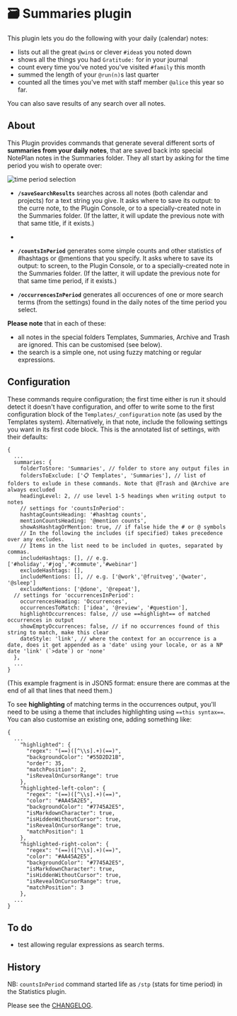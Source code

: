 # 🗃 Summaries plugin

This plugin lets you do the following with your daily (calendar) notes:
- lists out all the great `@win`s or clever `#idea`s you noted down
- shows all the things you had `Gratitude:` for in your journal
- count every time you've noted you've visited  `#family` this month
- summed the length of your `@run(n)`s last quarter
- counted all the times you've met with staff member `@alice` this year so far.
<!-- - save the results of a search term given at run time -->

You can also save results of any search over all notes.

## About
This Plugin provides commands that generate several different sorts of **summaries from your daily notes**, that are saved back into special NotePlan notes in the Summaries folder. They all start by asking for the time period you wish to operate over:

![time period selection](time-period-selection.jpg)

- **`/saveSearchResults`** searches across all notes (both calendar and projects) for a text string you give. It asks where to save its output: to the curre note, to the Plugin Console, or to a specially-created note in the Summaries folder.  (If the latter, it will update the previous note with that same title, if it exists.)
- 
- **`/countsInPeriod`** generates some simple counts and other statistics of #hashtags or @mentions that you specify. It asks where to save its output: to screen, to the Plugin Console, or to a specially-created note in the Summaries folder.  (If the latter, it will update the previous note for that same time period, if it exists.)

- **`/occurrencesInPeriod`** generates all occurences of one or more search terms (from the settings) found in the daily notes of the time period you select.

**Please note** that in each of these: 
- all notes in the special folders Templates, Summaries, Archive and Trash are ignored.  This can be customised (see below).
- the search is a simple one, not using fuzzy matching or regular expressions.

## Configuration
These commands require configuration; the first time either is run it should detect it doesn't have configuration, and offer to write some to the first configuration block of the `Templates/_configuration` note (as used by the Templates system). 
Alternatively, in that note, include the following settings you want in its first code block. This is the annotated list of settings, with their defaults:

```jsonc
{
  ...
  summaries: {
    folderToStore: 'Summaries', // folder to store any output files in
    foldersToExclude: ['📋 Templates', 'Summaries'], // list of folders to exlude in these commands. Note that @Trash and @Archive are always excluded
    headingLevel: 2, // use level 1-5 headings when writing output to notes
    // settings for 'countsInPeriod':
    hashtagCountsHeading: '#hashtag counts',
    mentionCountsHeading: '@mention counts',
    showAsHashtagOrMention: true, // if false hide the # or @ symbols
    // In the following the includes (if specified) takes precedence over any excludes.
    // Items in the list need to be included in quotes, separated by commas.
    includeHashtags: [], // e.g. ['#holiday','#jog','#commute','#webinar']
    excludeHashtags: [],
    includeMentions: [], // e.g. ['@work','@fruitveg','@water', '@sleep']
    excludeMentions: ['@done', '@repeat'],
  // settings for 'occurrencesInPeriod':
    occurrencesHeading: 'Occurrences',
    occurrencesToMatch: ['idea', '@review', '#question'],
    highlightOccurrences: false, // use ==highlight== of matched occurrences in output
    showEmptyOccurrences: false, // if no occurrences found of this string to match, make this clear
    dateStyle: 'link', // where the context for an occurrence is a date, does it get appended as a 'date' using your locale, or as a NP date 'link' (`>date`) or 'none'
  },
  ...
}
```
(This example fragment is in JSON5 format: ensure there are commas at the end of all that lines that need them.)

To see **highlighting** of matching terms in the occurrences output, you'll need to be using a theme that includes highlighting using `==this syntax==`. You can also customise an existing one, adding something like:
```jsonc
{
  ...
    "highlighted": {
      "regex": "(==)([^\\s].+)(==)",
      "backgroundColor": "#55D2D21B",
      "order": 35,
      "matchPosition": 2,
      "isRevealOnCursorRange": true
    },
    "highlighted-left-colon": {
      "regex": "(==)([^\\s].+)(==)",
      "color": "#AA45A2E5",
      "backgroundColor": "#7745A2E5",
      "isMarkdownCharacter": true,
      "isHiddenWithoutCursor": true,
      "isRevealOnCursorRange": true,
      "matchPosition": 1
    },
    "highlighted-right-colon": {
      "regex": "(==)([^\\s].+)(==)",
      "color": "#AA45A2E5",
      "backgroundColor": "#7745A2E5",
      "isMarkdownCharacter": true,
      "isHiddenWithoutCursor": true,
      "isRevealOnCursorRange": true,
      "matchPosition": 3
    },
  ...
}
```

## To do
- test allowing regular expressions as search terms.

## History
NB: `countsInPeriod` command started life as `/stp` (stats for time period) in the Statistics plugin.

Please see the [CHANGELOG](CHANGELOG.md).

